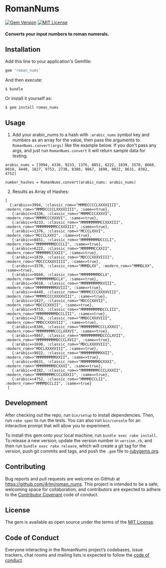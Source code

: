 # RomanNums

[![Gem Version](https://badge.fury.io/rb/roman_nums.svg)](https://badge.fury.io/rb/roman_nums)
[![MIT License](https://img.shields.io/badge/License-MIT-yellow.svg)](https://opensource.org/licenses/MIT)

#### Converts your input numbers to roman numerals.


## Installation

Add this line to your application's Gemfile:

```ruby
gem 'roman_nums'
```

And then execute:

    $ bundle

Or install it yourself as:

    $ gem install roman_nums

## Usage

1. Add your arabic_nums to a hash with `:arabic_nums` symbol key and numbers as an array for the value, then pass the arguments to `RomanNums.convert(args)` like the example below.  If you don't pass any args, and just run `RomanNums.convert` it will return sample data for testing.

```
arabic_nums = [3994, 4336, 9233, 1376, 8851, 6222, 1839, 3570, 8660, 9018, 4448, 1827, 9753, 2738, 8386, 9867, 1698, 9022, 8631, 8382, 4752]

number_hashes = RomanNums.convert(arabic_nums: arabic_nums)
```

2. Results as Array of Hashes:

```
[
  {:arabic=>3994, :classic_rom=>"MMMDCCCCLXXXXIIII", :modern_rom=>"MMMDCCCCLXXXXIIII", :same=>true},
   {:arabic=>4336, :classic_rom=>"MMMMCCCXXXVI", :modern_rom=>"MMMMCCCXXXVI", :same=>true},
   {:arabic=>9233, :classic_rom=>"MMMMMMMMMCCXXXIII", :modern_rom=>"MMMMMMMMMCCXXXIII", :same=>true},
   {:arabic=>1376, :classic_rom=>"MCCCLXXVI", :modern_rom=>"MCCCLXXVI", :same=>true},
   {:arabic=>8851, :classic_rom=>"MMMMMMMMDCCCLI", :modern_rom=>"MMMMMMMMDCCCLI", :same=>true},
   {:arabic=>6222, :classic_rom=>"MMMMMMCCXXII", :modern_rom=>"MMMMMMCCXXII", :same=>true},
   {:arabic=>1839, :classic_rom=>"MDCCCXXXVIIII", :modern_rom=>"MDCCCXXXVIIII", :same=>true},
   {:arabic=>3570, :classic_rom=>"MMMDLXX", :modern_rom=>"MMMDLXX", :same=>true},
   {:arabic=>8660, :classic_rom=>"MMMMMMMMDCLX", :modern_rom=>"MMMMMMMMDCLX", :same=>true},
   {:arabic=>9018, :classic_rom=>"MMMMMMMMMXVIII", :modern_rom=>"MMMMMMMMMXVIII", :same=>true},
   {:arabic=>4448, :classic_rom=>"MMMMCCCCXXXXVIII", :modern_rom=>"MMMMCCCCXXXXVIII", :same=>true},
   {:arabic=>1827, :classic_rom=>"MDCCCXXVII", :modern_rom=>"MDCCCXXVII", :same=>true},
   {:arabic=>9753, :classic_rom=>"MMMMMMMMMDCCLIII", :modern_rom=>"MMMMMMMMMDCCLIII", :same=>true},
   {:arabic=>2738, :classic_rom=>"MMDCCXXXVIII", :modern_rom=>"MMDCCXXXVIII", :same=>true},
   {:arabic=>8386, :classic_rom=>"MMMMMMMMCCCLXXXVI", :modern_rom=>"MMMMMMMMCCCLXXXVI", :same=>true},
   {:arabic=>9867, :classic_rom=>"MMMMMMMMMDCCCLXVII", :modern_rom=>"MMMMMMMMMDCCCLXVII", :same=>true},
   {:arabic=>1698, :classic_rom=>"MDCLXXXXVIII", :modern_rom=>"MDCLXXXXVIII", :same=>true},
   {:arabic=>9022, :classic_rom=>"MMMMMMMMMXXII", :modern_rom=>"MMMMMMMMMXXII", :same=>true},
   {:arabic=>8631, :classic_rom=>"MMMMMMMMDCXXXI", :modern_rom=>"MMMMMMMMDCXXXI", :same=>true},
   {:arabic=>8382, :classic_rom=>"MMMMMMMMCCCLXXXII", :modern_rom=>"MMMMMMMMCCCLXXXII", :same=>true},
   {:arabic=>4752, :classic_rom=>"MMMMDCCLII", :modern_rom=>"MMMMDCCLII", :same=>true}
 ]
```


## Development

After checking out the repo, run `bin/setup` to install dependencies. Then, run `rake spec` to run the tests. You can also run `bin/console` for an interactive prompt that will allow you to experiment.

To install this gem onto your local machine, run `bundle exec rake install`. To release a new version, update the version number in `version.rb`, and then run `bundle exec rake release`, which will create a git tag for the version, push git commits and tags, and push the `.gem` file to [rubygems.org](https://rubygems.org).

## Contributing

Bug reports and pull requests are welcome on GitHub at https://github.com/4rlm/roman_nums. This project is intended to be a safe, welcoming space for collaboration, and contributors are expected to adhere to the [Contributor Covenant](http://contributor-covenant.org) code of conduct.

## License

The gem is available as open source under the terms of the [MIT License](https://opensource.org/licenses/MIT).

## Code of Conduct

Everyone interacting in the RomanNums project’s codebases, issue trackers, chat rooms and mailing lists is expected to follow the [code of conduct](https://github.com/4rlm/roman_nums/blob/master/CODE_OF_CONDUCT.md).
